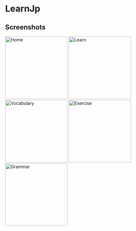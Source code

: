 # LearnJp

## Screenshots

<img src="https://i.ibb.co/ZM6LjrT/Screenshot-2020-04-22-11-36-33-062-com-learnjp-cya.jpg" alt="Home" width="200"/> <img src="https://i.ibb.co/5rTZjBK/Screenshot-2020-04-22-11-36-39-004-com-learnjp-cya.jpg" alt="Learn" width="200"/> <img src="https://i.ibb.co/F4HZgFq/Screenshot-2020-04-22-11-36-44-316-com-learnjp-cya.jpg" alt="Vocabulary" width="200"/> <img src="https://i.ibb.co/9hyKCQs/Screenshot-2020-04-22-11-37-01-065-com-learnjp-cya.jpg" alt="Exercise" width="200"/> <img src="https://i.ibb.co/NtNg122/Screenshot-2020-04-22-11-44-46-609-com-learnjp-cya.jpg" alt="Grammar" width="200"/>
